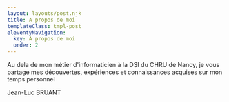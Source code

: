 ```yaml
---
layout: layouts/post.njk
title: A propos de moi
templateClass: tmpl-post
eleventyNavigation:
  key: A propos de moi
  order: 2
---
```


Au dela de mon métier d'informaticien à la DSI du CHRU de Nancy, je vous partage mes découvertes, expériences et connaissances acquises sur mon temps personnel

Jean-Luc BRUANT

